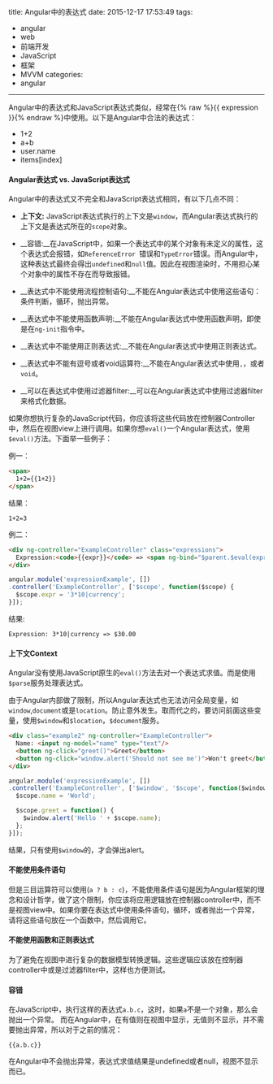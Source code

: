 title: Angular中的表达式
date: 2015-12-17 17:53:49
tags:
- angular
- web
- 前端开发
- JavaScript
- 框架
- MVVM
categories:
- angular

---

Angular中的表达式和JavaScript表达式类似，经常在{% raw %}{{ expression }}{% endraw %}中使用。以下是Angular中合法的表达式：

* 1+2
* a+b
* user.name
* items[index]

<!-- more -->

#### Angular表达式 vs. JavaScript表达式

Angular中的表达式又不完全和JavaScript表达式相同，有以下几点不同：

* __上下文:__ JavaScript表达式执行的上下文是`window`，而Angular表达式执行的上下文是表达式所在的`scope`对象。

* __容错:__在JavaScript中，如果一个表达式中的某个对象有未定义的属性，这个表达式会报错，如`ReferenceError `错误和`TypeError`错误。而Angular中，这种表达式最终会得出`undefined`和`null`值。因此在视图渲染时，不用担心某个对象中的属性不存在而导致报错。

* __表达式中不能使用流程控制语句:__不能在Angular表达式中使用这些语句：条件判断，循环，抛出异常。

* __表达式中不能使用函数声明:__不能在Angular表达式中使用函数声明，即使是在`ng-init`指令中。

* __表达式中不能使用正则表达式:__不能在Angular表达式中使用正则表达式。

* __表达式中不能有逗号或者void运算符:__不能在Angular表达式中使用`,`，或者`void`。

* __可以在表达式中使用过滤器filter:__可以在Angular表达式中使用过滤器filter来格式化数据。

如果你想执行复杂的JavaScript代码，你应该将这些代码放在控制器Controller中，然后在视图view上进行调用。如果你想`eval()`一个Angular表达式，使用`$eval()`方法。下面举一些例子：

例一：
```html
<span>
  1+2={{1+2}}
</span>
```
结果：
```
1+2=3
```

例二：
```html
<div ng-controller="ExampleController" class="expressions">
  Expression:<code>{{expr}}</code> => <span ng-bind="$parent.$eval(expr)"></span>
</div>
```

```js
angular.module('expressionExample', [])
.controller('ExampleController', ['$scope', function($scope) {
  $scope.expr = '3*10|currency';
}]);
```
结果:
```
Expression: 3*10|currency => $30.00
```

#### 上下文Context

Angular没有使用JavaScript原生的`eval()`方法去对一个表达式求值。而是使用`$parse`服务处理表达式。

由于Angular内部做了限制，所以Angular表达式也无法访问全局变量，如`window`,`document`或是`location`。防止意外发生。取而代之的，要访问前面这些变量，使用`$window`和`$location`，`$document`服务。

```html
<div class="example2" ng-controller="ExampleController">
  Name: <input ng-model="name" type="text"/>
  <button ng-click="greet()">Greet</button>
  <button ng-click="window.alert('Should not see me')">Won't greet</button>
</div>
```
```js
angular.module('expressionExample', [])
.controller('ExampleController', ['$window', '$scope', function($window, $scope) {
  $scope.name = 'World';

  $scope.greet = function() {
    $window.alert('Hello ' + $scope.name);
  };
}]);
```
结果，只有使用`$window`的，才会弹出alert。

#### 不能使用条件语句

但是三目运算符可以使用(`a ? b : c`)，不能使用条件语句是因为Angular框架的理念和设计哲学，做了这个限制，你应该将应用逻辑放在控制器controller中，而不是视图view中。如果你要在表达式中使用条件语句，循环，或者抛出一个异常，请将这些语句放在一个函数中，然后调用它。

#### 不能使用函数和正则表达式

为了避免在视图中进行复杂的数据模型转换逻辑。这些逻辑应该放在控制器controller中或是过滤器filter中，这样也方便测试。


#### 容错

在JavaScript中，执行这样的表达式`a.b.c`，这时，如果`a`不是一个对象，那么会抛出一个异常。
而在Angular中，在有值则在视图中显示，无值则不显示，并不需要抛出异常，所以对于之前的情况：
```
{{a.b.c}}
```
在Angular中不会抛出异常，表达式求值结果是undefined或者null，视图不显示而已。
